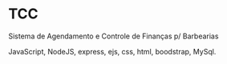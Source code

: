 # TCC
Sistema de Agendamento e Controle de Finanças p/ Barbearias

JavaScript, NodeJS, express, ejs, css, html, boodstrap, MySql.
